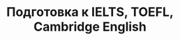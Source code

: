 ---
layout: default
img: 03.jpeg
category: Services
title: Подготовка к IELTS, TOEFL,<br>Cambridge English
description: |
---